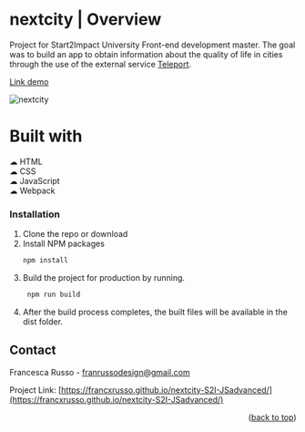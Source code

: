 # nextcity | Overview

Project for Start2Impact University Front-end development master. The goal was to build an app to obtain information about the quality of life in cities through the use of the external service <a href="https://teleport.org/">Teleport</a>.

<a href="https://francxrusso.github.io/nextcity-S2I-JSadvanced/">Link demo</a>

![nextcity](https://github.com/francxrusso/nextcity-S2I-JSadvanced/assets/98696732/4b272c39-4fea-4308-9273-c594633287e7)

# Built with

☁︎ HTML<br>
☁︎ CSS<br>
☁︎ JavaScript<br>
☁︎ Webpack<br>

### Installation

1. Clone the repo or download
2. Install NPM packages
   ```sh
   npm install
   ```
3. Build the project for production by running.
   ```sh
    npm run build
   ```
4. After the build process completes, the built files will be available in the dist folder.

## Contact

Francesca Russo - franrussodesign@gmail.com

Project Link: [https://francxrusso.github.io/nextcity-S2I-JSadvanced/](https://francxrusso.github.io/nextcity-S2I-JSadvanced/)

<p align="right">(<a href="#readme-top">back to top</a>)</p>
